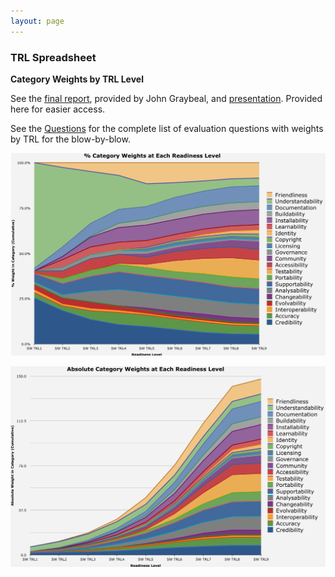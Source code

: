 ```yaml
---
layout: page
---
```


### TRL Spreadsheet ###

**Category Weights by TRL Level**

See the [final report](http://wiki.esipfed.org/images/7/73/ESIP_Technology_Evaluation_Framework_Recommendations.pdf), provided by John Graybeal, and [presentation](http://wiki.esipfed.org/images/7/7d/ESIP_Technology_Evaluation_Framework_Recommendations_Slides.pdf). Provided here for easier access.

See the [Questions](FeatureWeights.html) for the complete list of evaluation questions with weights by TRL for the blow-by-blow.

![Cumulative Weights](images/trl_cumulative_weights.png)

![Absolute Weights](images/trl_absolute_weights.png)

